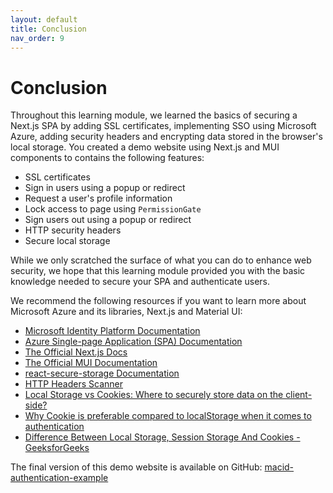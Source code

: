 ```yaml
---
layout: default
title: Conclusion
nav_order: 9
---
```


# Conclusion

Throughout this learning module, we learned the basics of securing a Next.js SPA by adding SSL certificates, implementing SSO using Microsoft Azure, adding security headers and encrypting data stored in the browser's local storage. You created a demo website using Next.js and MUI components to contains the following features:
- SSL certificates
- Sign in users using a popup or redirect
- Request a user's profile information
- Lock access to page using `PermissionGate`
- Sign users out using a popup or redirect
- HTTP security headers
- Secure local storage

While we only scratched the surface of what you can do to enhance web security, we hope that this learning module provided you with the basic knowledge needed to secure your SPA and authenticate users. 

We recommend the following resources if you want to learn more about Microsoft Azure and its libraries, Next.js and Material UI:
- [Microsoft Identity Platform Documentation](https://learn.microsoft.com/en-us/azure/active-directory/develop/)
- [Azure Single-page Application (SPA) Documentation](https://learn.microsoft.com/en-us/azure/active-directory/develop/index-spa)
- [The Official Next.js Docs](https://nextjs.org/docs)
- [The Official MUI Documentation](https://mui.com/material-ui/getting-started/overview/)
- [react-secure-storage Documentation](https://www.npmjs.com/package/react-secure-storage)
- [HTTP Headers Scanner](https://securityheaders.com/)
- [Local Storage vs Cookies: Where to securely store data on the client-side?](https://javascript.plainenglish.io/local-storage-vs-cookies-where-to-securely-store-data-on-the-client-side-de37bf050ca5)
- [Why Cookie is preferable compared to localStorage when it comes to authentication](https://levelup.gitconnected.com/why-cookie-is-preferable-compared-to-localstorage-when-it-comes-to-authentication-b43ac5610be6)
- [Difference Between Local Storage, Session Storage And Cookies - GeeksforGeeks](https://www.geeksforgeeks.org/difference-between-local-storage-session-storage-and-cookies/)

The final version of this demo website is available on GitHub: [macid-authentication-example](https://github.com/klee-mcmaster/macid-authentication-example)
